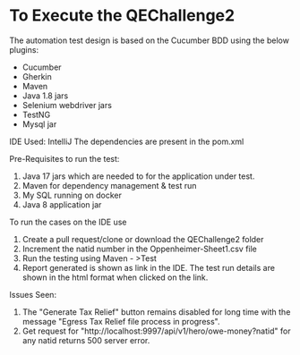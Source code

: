 # To Execute the QEChallenge2

The automation test design is based on the Cucumber BDD using the below plugins:
- Cucumber
- Gherkin
- Maven 
- Java 1.8 jars
- Selenium webdriver jars
- TestNG 
- Mysql jar

IDE Used: IntelliJ
The dependencies are present in the pom.xml

Pre-Requisites to run the test:
1. Java 17 jars which are needed to for the application under test.
2. Maven for dependency management & test run
3. My SQL running on docker
4. Java 8 application jar

To run the cases on the IDE use
1. Create a pull request/clone or download the QEChallenge2 folder
2. Increment the natid number in the Oppenheimer-Sheet1.csv file
3. Run the testing using Maven - >Test
4. Report generated is shown as link in the IDE. The test run details are shown in the html format when clicked on the link.

Issues Seen:
1. The "Generate Tax Relief" button remains disabled for long time with the message "Egress Tax Relief file process in progress".
2. Get request for "http://localhost:9997/api/v1/hero/owe-money?natid" for any natid returns 500 server error. 
   

